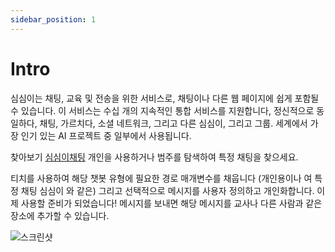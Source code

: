```yaml
---
sidebar_position: 1
---
```


# Intro

심심이는 채팅, 교육 및 전송을 위한 서비스로, 채팅이나 다른 웹 페이지에 쉽게 포함될 수 있습니다. 이 서비스는 수십 개의 지속적인 통합 서비스를 지원합니다, 정신적으로 동일하다, 채팅, 가르치다, 소셜 네트워크, 그리고 다른 심심이, 그리고 그룹. 세계에서 가장 인기 있는 AI 프로젝트 중 일부에서 사용됩니다.

찾아보기 [심심이채팅](/chat) 개인을 사용하거나 범주를 탐색하여 특정 채팅을 찾으세요.

티치를 사용하여 해당 챗봇 유형에 필요한 경로 매개변수를 채웁니다 (개인용이나 여 특정 채팅 심심이 와 같은) 그리고 선택적으로 메시지를 사용자 정의하고 개인화합니다. 이제 사용할 준비가 되었습니다! 메시지를 보내면 해당 메시지를 교사나 다른 사람과 같은 장소에 추가할 수 있습니다.

![스크린샷](https://cdn6.aptoide.com/imgs/b/5/b/b5b7ab921454990d1f2104105a8d4ced_screen.png)
